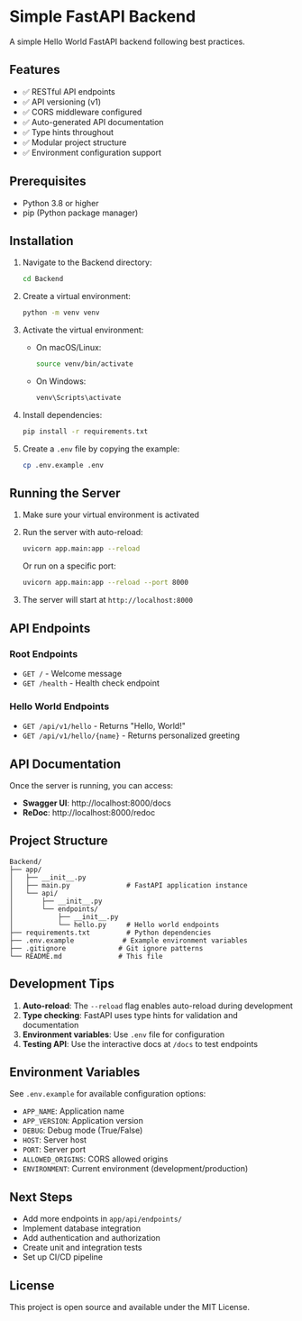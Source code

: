 # Simple FastAPI Backend

A simple Hello World FastAPI backend following best practices.

## Features

- ✅ RESTful API endpoints
- ✅ API versioning (v1)
- ✅ CORS middleware configured
- ✅ Auto-generated API documentation
- ✅ Type hints throughout
- ✅ Modular project structure
- ✅ Environment configuration support

## Prerequisites

- Python 3.8 or higher
- pip (Python package manager)

## Installation

1. Navigate to the Backend directory:
   ```bash
   cd Backend
   ```

2. Create a virtual environment:
   ```bash
   python -m venv venv
   ```

3. Activate the virtual environment:
   - On macOS/Linux:
     ```bash
     source venv/bin/activate
     ```
   - On Windows:
     ```bash
     venv\Scripts\activate
     ```

4. Install dependencies:
   ```bash
   pip install -r requirements.txt
   ```

5. Create a `.env` file by copying the example:
   ```bash
   cp .env.example .env
   ```

## Running the Server

1. Make sure your virtual environment is activated

2. Run the server with auto-reload:
   ```bash
   uvicorn app.main:app --reload
   ```

   Or run on a specific port:
   ```bash
   uvicorn app.main:app --reload --port 8000
   ```

3. The server will start at `http://localhost:8000`

## API Endpoints

### Root Endpoints

- `GET /` - Welcome message
- `GET /health` - Health check endpoint

### Hello World Endpoints

- `GET /api/v1/hello` - Returns "Hello, World!"
- `GET /api/v1/hello/{name}` - Returns personalized greeting

## API Documentation

Once the server is running, you can access:

- **Swagger UI**: http://localhost:8000/docs
- **ReDoc**: http://localhost:8000/redoc

## Project Structure

```
Backend/
├── app/
│   ├── __init__.py
│   ├── main.py              # FastAPI application instance
│   └── api/
│       ├── __init__.py
│       └── endpoints/
│           ├── __init__.py
│           └── hello.py     # Hello world endpoints
├── requirements.txt         # Python dependencies
├── .env.example            # Example environment variables
├── .gitignore             # Git ignore patterns
└── README.md              # This file
```

## Development Tips

1. **Auto-reload**: The `--reload` flag enables auto-reload during development
2. **Type checking**: FastAPI uses type hints for validation and documentation
3. **Environment variables**: Use `.env` file for configuration
4. **Testing API**: Use the interactive docs at `/docs` to test endpoints

## Environment Variables

See `.env.example` for available configuration options:

- `APP_NAME`: Application name
- `APP_VERSION`: Application version
- `DEBUG`: Debug mode (True/False)
- `HOST`: Server host
- `PORT`: Server port
- `ALLOWED_ORIGINS`: CORS allowed origins
- `ENVIRONMENT`: Current environment (development/production)

## Next Steps

- Add more endpoints in `app/api/endpoints/`
- Implement database integration
- Add authentication and authorization
- Create unit and integration tests
- Set up CI/CD pipeline

## License

This project is open source and available under the MIT License.